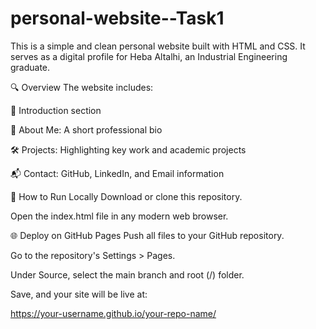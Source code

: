 # personal-website--Task1


This is a simple and clean personal website built with HTML and CSS.
It serves as a digital profile for Heba Altalhi, an Industrial Engineering graduate.

🔍 Overview
The website includes:

👋 Introduction section

🧠 About Me: A short professional bio

🛠️ Projects: Highlighting key work and academic projects

📬 Contact: GitHub, LinkedIn, and Email information

🚀 How to Run Locally
Download or clone this repository.

Open the index.html file in any modern web browser.

🌐 Deploy on GitHub Pages
Push all files to your GitHub repository.

Go to the repository's Settings > Pages.

Under Source, select the main branch and root (/) folder.

Save, and your site will be live at:

https://your-username.github.io/your-repo-name/
